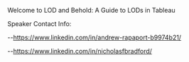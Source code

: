 Welcome to LOD and Behold: A Guide to LODs in Tableau

Speaker Contact Info:

--https://www.linkedin.com/in/andrew-rapaport-b9974b21/

--https://www.linkedin.com/in/nicholasfbradford/
